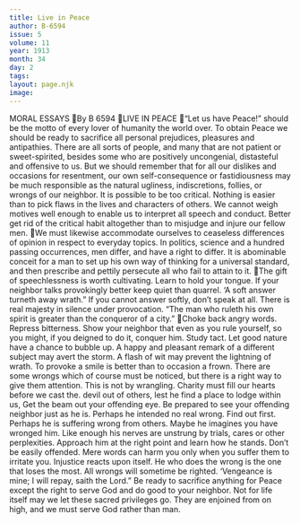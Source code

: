 ```yaml
---
title: Live in Peace
author: B-6594
issue: 5
volume: 11
year: 1913
month: 34
day: 2
tags:
layout: page.njk
image:
---
```

MORAL ESSAYS By B 6594 LIVE IN PEACE “Let us have Peace!” should be the motto of every lover of humanity the world over. To obtain Peace we should be ready to sacrifice all personal prejudices, pleasures and antipathies. There are all sorts of people, and many that are not patient or sweet-spirited, besides some who are positively uncongenial, distasteful and offensive to us. But we should remember that for all our dislikes and occasions for resentment, our own self-consequence or fastidiousness may be much responsible as the natural ugliness, indiscretions, follies, or wrongs of our neighbor. It is possible to be too critical. Nothing is easier than to pick flaws in the lives and characters of others. We cannot weigh motives well enough to enable us to interpret all speech and conduct. Better get rid of the critical habit altogether than to misjudge and injure our fellow men. We must likewise accommodate ourselves to ceaseless differences of opinion in respect to everyday topics. In politics, science and a hundred passing occurrences, men differ, and have a right to differ. It is abominable conceit for a man to set up his own way of thinking for a universal standard, and then prescribe and pettily persecute all who fail to attain to it. The gift of speechlessness is worth cultivating. Learn to hold your tongue. If your neighbor talks provokingly better keep quiet than quarrel. ‘A soft answer turneth away wrath.” If you cannot answer softly, don’t speak at all. There is real majesty in silence under provocation. “The man who ruleth his own spirit is greater than the conqueror of a city.” Choke back angry words. Repress bitterness. Show your neighbor that even as you rule yourself, so you might, if you deigned to do it, conquer him. Study tact. Let good nature have a chance to bubble up. A happy and pleasant remark of a different subject may avert the storm. A flash of wit may prevent the lightning of wrath. To provoke a smile is better than to occasion a frown. There are some wrongs which of course must be noticed, but there is a right way to give them attention. This is not by wrangling. Charity must fill our hearts before we cast the. devil out of others, lest he find a place to lodge within us, Get the beam out your offending eye. Be prepared to see your offending neighbor just as he is. Perhaps he intended no real wrong. Find out first. Perhaps he is suffering wrong from others. Maybe he imagines you have wronged him. Like enough his nerves are unstrung by trials, cares or other perplexities. Approach him at the right point and learn how he stands. Don’t be easily offended. Mere words can harm you only when you suffer them to irritate you. Injustice reacts upon itself. He who does the wrong is the one that loses the most. All wrongs will sometime be righted. ‘Vengeance is mine; I will repay, saith the Lord.” Be ready to sacrifice anything for Peace except the right to serve God and do good to your neighbor. Not for life itself may we let these sacred privileges go. They are enjoined from on high, and we must serve God rather than man. 
